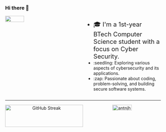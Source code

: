 ### Hi there 👋
<div style="display: flex; align-items: flex-start;">
  <div style="flex: 1; width: 60%;">
    <img src="https://media.giphy.com/media/v1.Y2lkPTc5MGI3NjExdGJzOHlmbmczNGd4bDR1YjJvanRranJvMGR5NWNsdXphbzVrbWF2eCZlcD12MV9pbnRlcm5hbF9naWZfYnlfaWQmY3Q9Zw/u2pmTWUi0MXjyrMaVj/giphy.gif" width="50%"/>
  </div>
  <div style="flex: 1; margin-left: 20px;">
    <ul>
      <li style="font-size: 20px;">🎓 I'm a 1st-year BTech Computer Science student with a focus on Cyber Security.</li>
      <li>:seedling: Exploring various aspects of cybersecurity and its applications.</li>
      <li>:zap: Passionate about coding, problem-solving, and building secure software systems.</li>
    </ul>
  </div>
</div>

<hr> <!-- Partition -->

<div style="display: flex;">
  <div style="flex: 1; text-align: center;">
    <a href="https://git.io/streak-stats">
      <img src="https://github-readme-streak-stats.herokuapp.com?user=antnjhn&theme=transparent&hide_border=true&border_radius=5&date_format=j%20M%5B%20Y%5D&exclude_days=Fri" alt="GitHub Streak" width="100%" />
    </a>
  </div>

  <div style="flex: 1; text-align: center;">
    <img src="https://github-readme-stats.vercel.app/api/top-langs/?username=antnjhn&theme=tokyonight&show_icons=true&hide_border=true&layout=compact" alt="antnjhn's Top Languages" width="50%" />
  </div>
</div>
